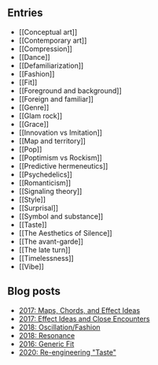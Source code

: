 ## Entries
- [[Conceptual art]]
- [[Contemporary art]]
- [[Compression]]
- [[Dance]]
- [[Defamiliarization]]
- [[Fashion]]
- [[Fit]]
- [[Foreground and background]]
- [[Foreign and familiar]]
- [[Genre]]
- [[Glam rock]]
- [[Grace]]
- [[Innovation vs Imitation]]
- [[Map and territory]]
- [[Pop]]
- [[Poptimism vs Rockism]]
- [[Predictive hermeneutics]]
- [[Psychedelics]]
- [[Romanticism]]
- [[Signaling theory]]
- [[Style]]
- [[Surprisal]]
- [[Symbol and substance]]
- [[Taste]]
- [[The Aesthetics of Silence]]
- [[The avant-garde]]
- [[The late turn]]
- [[Timelessness]]
- [[Vibe]]

## Blog posts
- [2017: Maps, Chords, and Effect Ideas](https://suspendedreason.com/2017/08/04/maps-chords-and-effect-ideas/)
- [2017: Effect Ideas and Close Encounters](https://suspendedreason.com/2017/08/22/effect-ideas-and-close-encounters/)
- [2018: Oscillation/Fashion](https://suspendedreason.com/2018/07/19/oscillation-fashion/)
- [2018: Resonance](https://suspendedreason.com/2018/08/06/resonance/)
- [2016: Generic Fit](https://suspendedreason.com/2016/07/08/generic-fit/)
- [2020: Re-engineering "Taste"](https://suspendedreason.com/2020/06/05/engineering-a-better-aesthetics-vocabulary/)